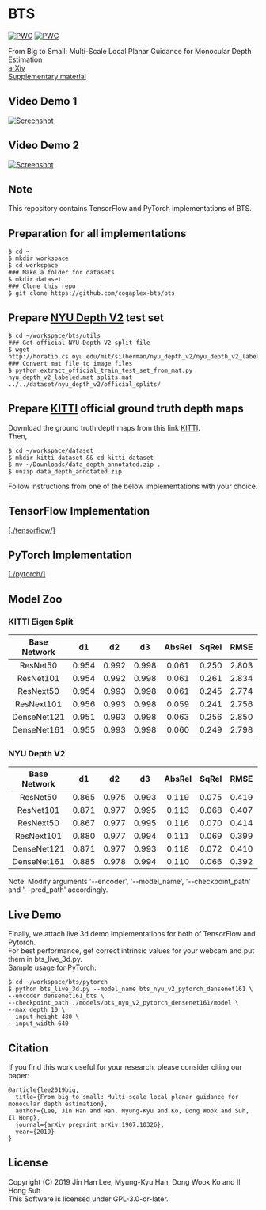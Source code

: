 # BTS
[![PWC](https://img.shields.io/endpoint.svg?url=https://paperswithcode.com/badge/from-big-to-small-multi-scale-local-planar/monocular-depth-estimation-on-kitti-eigen)](https://paperswithcode.com/sota/monocular-depth-estimation-on-kitti-eigen?p=from-big-to-small-multi-scale-local-planar) 
[![PWC](https://img.shields.io/endpoint.svg?url=https://paperswithcode.com/badge/from-big-to-small-multi-scale-local-planar/monocular-depth-estimation-on-nyu-depth-v2)](https://paperswithcode.com/sota/monocular-depth-estimation-on-nyu-depth-v2?p=from-big-to-small-multi-scale-local-planar)

From Big to Small: Multi-Scale Local Planar Guidance for Monocular Depth Estimation   
[arXiv](https://arxiv.org/abs/1907.10326)  
[Supplementary material](https://arxiv.org/src/1907.10326v4/anc/bts_sm.pdf) 

## Video Demo 1
[![Screenshot](https://img.youtube.com/vi/2fPdZYzx9Cg/maxresdefault.jpg)](https://www.youtube.com/watch?v=2fPdZYzx9Cg)
## Video Demo 2
[![Screenshot](https://img.youtube.com/vi/1J-GSb0fROw/maxresdefault.jpg)](https://www.youtube.com/watch?v=1J-GSb0fROw)

## Note
This repository contains TensorFlow and PyTorch implementations of BTS.
## Preparation for all implementations
```shell
$ cd ~
$ mkdir workspace
$ cd workspace
### Make a folder for datasets
$ mkdir dataset
### Clone this repo
$ git clone https://github.com/cogaplex-bts/bts
```
## Prepare [NYU Depth V2](https://cs.nyu.edu/~silberman/datasets/nyu_depth_v2.html) test set
```shell
$ cd ~/workspace/bts/utils
### Get official NYU Depth V2 split file
$ wget http://horatio.cs.nyu.edu/mit/silberman/nyu_depth_v2/nyu_depth_v2_labeled.mat
### Convert mat file to image files
$ python extract_official_train_test_set_from_mat.py nyu_depth_v2_labeled.mat splits.mat ../../dataset/nyu_depth_v2/official_splits/
```
## Prepare [KITTI](http://www.cvlibs.net/download.php?file=data_depth_annotated.zip) official ground truth depth maps
Download the ground truth depthmaps from this link [KITTI](http://www.cvlibs.net/download.php?file=data_depth_annotated.zip).\
Then,
```
$ cd ~/workspace/dataset
$ mkdir kitti_dataset && cd kitti_dataset
$ mv ~/Downloads/data_depth_annotated.zip .
$ unzip data_depth_annotated.zip
```

Follow instructions from one of the below implementations with your choice.

## TensorFlow Implementation
[[./tensorflow/]](./tensorflow/)
## PyTorch Implementation
[[./pytorch/]](./pytorch/)

## Model Zoo
### KITTI Eigen Split

| Base Network |   d1  |   d2  |   d3  | AbsRel | SqRel |  RMSE | RMSElog | SILog | log10 | #Params |          Model Download          |
|:------------:|:-----:|:-----:|:-----:|:------:|:-----:|:-----:|:-------:|:-----:|:-----:|:-------:|:--------------------------------:|
| ResNet50     | 0.954 | 0.992 | 0.998 |  0.061 | 0.250 | 2.803 |   0.098 | 9.030 | 0.027 |   49.5M | [bts_eigen_v2_pytorch_resnet50](https://cogaplex-bts.s3.ap-northeast-2.amazonaws.com/bts_eigen_v2_pytorch_resnet50.zip)  |
| ResNet101    | 0.954 | 0.992 | 0.998 |  0.061 | 0.261 | 2.834 |   0.099 | 9.075 | 0.027 |   68.5M | [bts_eigen_v2_pytorch_resnet101](https://cogaplex-bts.s3.ap-northeast-2.amazonaws.com/bts_eigen_v2_pytorch_resnet101.zip) |
| ResNext50    | 0.954 | 0.993 | 0.998 |  0.061 | 0.245 | 2.774 |   0.098 | 9.014 | 0.027 |   49.0M | [bts_eigen_v2_pytorch_resnext50](https://cogaplex-bts.s3.ap-northeast-2.amazonaws.com/bts_eigen_v2_pytorch_resnext50.zip)  |
| ResNext101   | 0.956 | 0.993 | 0.998 |  0.059 | 0.241 | 2.756 |   0.096 | 8.781 | 0.026 |  112.8M | [bts_eigen_v2_pytorch_resnext101](https://cogaplex-bts.s3.ap-northeast-2.amazonaws.com/bts_eigen_v2_pytorch_resnext101.zip)  |
| DenseNet121  | 0.951 | 0.993 | 0.998 |  0.063 | 0.256 | 2.850 |   0.100 | 9.221 | 0.028 |   21.2M | [bts_eigen_v2_pytorch_densenet121](https://cogaplex-bts.s3.ap-northeast-2.amazonaws.com/bts_eigen_v2_pytorch_densenet121.zip) |
| DenseNet161  | 0.955 | 0.993 | 0.998 |  0.060 | 0.249 | 2.798 |   0.096 | 8.933 | 0.027 |   47.0M | [bts_eigen_v2_pytorch_densenet161](https://cogaplex-bts.s3.ap-northeast-2.amazonaws.com/bts_eigen_v2_pytorch_densenet161.zip) |

### NYU Depth V2

| Base Network |   d1  |   d2  |   d3  | AbsRel | SqRel |  RMSE | RMSElog |  SILog | log10 | #Params |         Model Download         |
|:------------:|:-----:|:-----:|:-----:|:------:|:-----:|:-----:|:-------:|:------:|:-----:|:-------:|:------------------------------:|
| ResNet50     | 0.865 | 0.975 | 0.993 |  0.119 | 0.075 | 0.419 |   0.152 | 12.368 | 0.051 |   49.5M | [bts_nyu_v2_pytorch_resnet50](https://cogaplex-bts.s3.ap-northeast-2.amazonaws.com/bts_nyu_v2_pytorch_resnet50.zip) |
| ResNet101    | 0.871 | 0.977 | 0.995 |  0.113 | 0.068 | 0.407 |   0.148 | 11.886 | 0.049 |   68.5M | [bts_nyu_v2_pytorch_resnet101](https://cogaplex-bts.s3.ap-northeast-2.amazonaws.com/bts_eigen_v2_pytorch_resnet101.zip) |
| ResNext50    | 0.867 | 0.977 | 0.995 |  0.116 | 0.070 | 0.414 |   0.150 | 12.186 | 0.050 |   49.0M | [bts_nyu_v2_pytorch_resnext50](https://cogaplex-bts.s3.ap-northeast-2.amazonaws.com/bts_eigen_v2_pytorch_resnext50.zip)  |
| ResNext101   | 0.880 | 0.977 | 0.994 |  0.111 | 0.069 | 0.399 |   0.145 | 11.680 | 0.048 |  112.8M | [bts_nyu_v2_pytorch_resnext101](https://cogaplex-bts.s3.ap-northeast-2.amazonaws.com/bts_eigen_v2_pytorch_resnext101.zip)  |
| DenseNet121  | 0.871 | 0.977 | 0.993 |  0.118 | 0.072 | 0.410 |   0.149 | 12.028 | 0.050 |   21.2M | [bts_nyu_v2_pytorch_densenet121](https://cogaplex-bts.s3.ap-northeast-2.amazonaws.com/bts_eigen_v2_pytorch_densenet121.zip) |
| DenseNet161  | 0.885 | 0.978 | 0.994 |  0.110 | 0.066 | 0.392 |   0.142 | 11.533 | 0.047 |   47.0M | [bts_nyu_v2_pytorch_densenet161](https://cogaplex-bts.s3.ap-northeast-2.amazonaws.com/bts_eigen_v2_pytorch_densenet161.zip) |

Note: Modify arguments '--encoder', '--model_name', '--checkpoint_path' and '--pred_path' accordingly.

## Live Demo
Finally, we attach live 3d demo implementations for both of TensorFlow and Pytorch. \
For best performance, get correct intrinsic values for your webcam and put them in bts_live_3d.py. \
Sample usage for PyTorch:
```
$ cd ~/workspace/bts/pytorch
$ python bts_live_3d.py --model_name bts_nyu_v2_pytorch_densenet161 \
--encoder densenet161_bts \
--checkpoint_path ./models/bts_nyu_v2_pytorch_densenet161/model \
--max_depth 10 \
--input_height 480 \
--input_width 640
```

## Citation
If you find this work useful for your research, please consider citing our paper:
```
@article{lee2019big,
  title={From big to small: Multi-scale local planar guidance for monocular depth estimation},
  author={Lee, Jin Han and Han, Myung-Kyu and Ko, Dong Wook and Suh, Il Hong},
  journal={arXiv preprint arXiv:1907.10326},
  year={2019}
}
```

## License
Copyright (C) 2019 Jin Han Lee, Myung-Kyu Han, Dong Wook Ko and Il Hong Suh \
This Software is licensed under GPL-3.0-or-later.